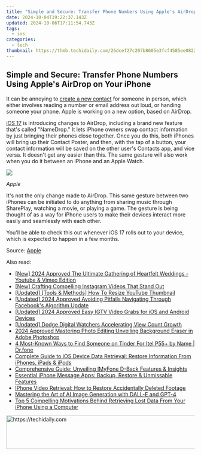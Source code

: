 ```yaml
---
title: "Simple and Secure: Transfer Phone Numbers Using Apple's AirDrop on Your iPhone"
date: 2024-10-04T19:22:37.143Z
updated: 2024-10-06T17:11:54.743Z
tags:
  - ios
categories:
  - tech
thumbnail: https://thmb.techidaily.com/26dcef27c207b8605e3fcf4585ee0822110eeb8a794c85ff8e27071c7786d452.jpg
---
```


## Simple and Secure: Transfer Phone Numbers Using Apple's AirDrop on Your iPhone

It can be annoying to [create a new contact](https://video-ai-editor.techidaily.com/updated-times-running-out-learn-to-add-a-countdown-timer-in-fcpx-now/) for someone in person, which either involves reading a number or email address out loud, or handing someone your phone. Apple is working on a new option, based on AirDrop.

[iOS 17](https://tech-haven.techidaily.com/assessing-data-protection-risks-in-using-chatgpt-technology/) is introducing changes to AirDrop, including a brand new feature that's called "NameDrop." It lets iPhone owners swap contact information by just bringing their phones close together. Once you do this, both iPhones will bring up their Contact Poster, and then, with the tap of a button, your contact information will be saved on the other user's Contacts app, and vice versa. It doesn't get any easier than this. The same gesture will also work when you do it between an iPhone and an Apple Watch.

![](https://static1.howtogeekimages.com/wordpress/wp-content/uploads/2023/06/ezgif.com-optimize.gif) 

_Apple_

 It's not the only change made to AirDrop. This same gesture between two iPhones can be initiated to do anything from sharing music through SharePlay, watching a movie, or playing a game. The gesture is being thought of as a way for iPhone users to make their devices interact more easily and seamlessly with each other.

 You'll be able to check this out whenever iOS 17 rolls out to your device, which is expected to happen in a few months.

 Source: [Apple](https://www.apple.com/newsroom/2023/06/ios-17-makes-iphone-more-personal-and-intuitive/)

<ins class="adsbygoogle"
     style="display:block"
     data-ad-format="autorelaxed"
     data-ad-client="ca-pub-7571918770474297"
     data-ad-slot="1223367746"></ins>

<ins class="adsbygoogle"
     style="display:block"
     data-ad-client="ca-pub-7571918770474297"
     data-ad-slot="8358498916"
     data-ad-format="auto"
     data-full-width-responsive="true"></ins>

<span class="atpl-alsoreadstyle">Also read:</span>
<div><ul>
<li><a href="https://youtube-sure.techidaily.com/024-approved-the-ultimate-gathering-of-heartfelt-weddings-youtube-and-vimeo-edition/"><u>[New] 2024 Approved The Ultimate Gathering of Heartfelt Weddings - Youtube & Vimeo Edition</u></a></li>
<li><a href="https://extra-tips.techidaily.com/new-crafting-compelling-instagram-videos-that-stand-out/"><u>[New] Crafting Compelling Instagram Videos That Stand Out</u></a></li>
<li><a href="https://facebook-video-share.techidaily.com/updated-tools-and-methods-how-to-resize-youtube-thumbnail/"><u>[Updated] [Tools & Methods] How To Resize YouTube Thumbnail</u></a></li>
<li><a href="https://facebook-clips.techidaily.com/updated-2024-approved-avoiding-pitfalls-navigating-through-facebooks-algorithm-update/"><u>[Updated] 2024 Approved Avoiding Pitfalls Navigating Through Facebook's Algorithm Update</u></a></li>
<li><a href="https://instagram-clips.techidaily.com/updated-2024-approved-easy-igtv-video-grabs-for-ios-and-android-devices/"><u>[Updated] 2024 Approved Easy IGTV Video Grabs for iOS and Android Devices</u></a></li>
<li><a href="https://youtube-zero.techidaily.com/ed-dodge-digital-watchers-accelerating-view-count-growth/"><u>[Updated] Dodge Digital Watchers Accelerating View Count Growth</u></a></li>
<li><a href="https://some-approaches.techidaily.com/2024-approved-mastering-photo-editing-unveiling-background-eraser-in-adobe-photoshop/"><u>2024 Approved Mastering Photo Editing Unveiling Background Eraser in Adobe Photoshop</u></a></li>
<li><a href="https://location-social.techidaily.com/4-most-known-ways-to-find-someone-on-tinder-for-itel-p55plus-by-name-drfone-by-drfone-virtual-android/"><u>4 Most-Known Ways to Find Someone on Tinder For Itel P55+ by Name | Dr.fone</u></a></li>
<li><a href="https://os-tips.techidaily.com/complete-guide-to-ios-device-data-retrieval-restore-information-from-iphones-ipads-and-ipods/"><u>Complete Guide to iOS Device Data Retrieval: Restore Information From iPhones, iPads & iPods</u></a></li>
<li><a href="https://os-tips.techidaily.com/comprehensive-guide-unveiling-imyfone-d-back-features-and-insights/"><u>Comprehensive Guide: Unveiling IMyFone D-Back Features & Insights</u></a></li>
<li><a href="https://os-tips.techidaily.com/essential-iphone-message-apps-backup-restore-and-unmissable-features/"><u>Essential iPhone Message Apps: Backup, Restore & Unmissable Features</u></a></li>
<li><a href="https://os-tips.techidaily.com/iphone-video-retrieval-how-to-restore-accidentally-deleted-footage/"><u>IPhone Video Retrieval: How to Restore Accidentally Deleted Footage</u></a></li>
<li><a href="https://tech-revival.techidaily.com/mastering-the-art-of-ai-image-generation-with-dall-e-and-gpt-4/"><u>Mastering the Art of AI Image Generation with DALL-E and GPT-4</u></a></li>
<li><a href="https://os-tips.techidaily.com/top-5-compelling-motivations-behind-retrieving-lost-data-from-your-iphone-using-a-computer/"><u>Top 5 Compelling Motivations Behind Retrieving Lost Data From Your iPhone Using a Computer</u></a></li>
</ul></div>

<!-- affiliate ads begin -->
<a href="https://arkmc.pxf.io/c/5597632/352557/5172" target="_top" id="352557">
  <img src="//a.impactradius-go.com/display-ad/5172-352557" border="0" alt="https://techidaily.com" width="720" height="90"/>
</a>
<img height="0" width="0" src="https://arkmc.pxf.io/i/5597632/352557/5172" style="position:absolute;visibility:hidden;" border="0" />
<!-- affiliate ads end -->

